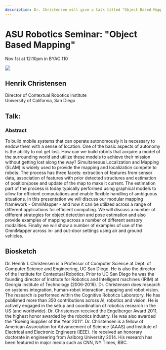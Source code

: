 ```yaml
---
description: Dr. Christensen will give a talk titled "Object Based Mapping" on Nov 1, 2016
---
```


# ASU Robotics Seminar: "Object Based Mapping"

Nov 1st at 12:10pm in BYAC 110

<div class="row">
<div class="col-sm-3">
<img class="img-responsive" src="{{site.base_path}}/assets/images/henrik.jpg">
</div>
<div class="col-sm-9">
<h2>Henrik Christensen</h2>
<p>
Director of Contextual Robotics Institute<br>
University of California, San Diego
</p>
</div>
</div>

## Talk:

### Abstract

To build mobile systems that can operate autonomously it is necessary to endow them with a sense of location. One of the basic aspects of autonomy is the ability to not get lost. How can we build robots that acquire a model of the surrounding world and utilize these models to achieve their mission without getting lost along the way? Simultaneous Localization and Mapping (SLAM) is widely used to provide the mapping and localization compete to robots. The process has three facets: extraction of features from sensor data, association of features with prior detected structures and estimation of position/pose and update of the map to make it current. The estimation part of the process is today typically performed using graphical models to allow for efficient computations and enable flexible handling of ambiguous situations. In this presentation we will discuss our modular mapping framework - OmniMapper - and how it can be utilized across a range of different applications for efficient computing. We will discuss a number of different strategies for object detection and pose estimation and also provide examples of mapping across a number of different sensory modalities. Finally we will show a number of examples of use of the OmniMapper across in- and out-door settings using air and ground vehicles.

## Biosketch

Dr. Henrik I. Christensen is a Professor of Computer Science at Dept. of Computer Science and Engineering, UC San Diego. He is also the director of the Institute for Contextual Robotics. Prior to UC San Diego he was the founding director of Institute for Robotics and Intelligent machines (IRIM) at Georgia Institute of Technology (2006-2016).
Dr. Christensen does research on systems integration, human-robot interaction, mapping and robot vision. The research is performed within the Cognitive Robotics Laboratory. He has published more than 350 contributions across AI, robotics and vision.  He is actively engaged in the setup and coordination of robotics research in the US (and worldwide). Dr. Christensen received the Engelberger Award 2011, the highest honor awarded by the robotics industry. He was also awarded the "Boeing Supplier of the Year 2011". Dr. Christensen is a fellow of American Association for Advancement of Science (AAAS) and Institute of Electrical and Electronic Engineers (IEEE). He received an honorary doctorate in engineering from Aalborg University 2014. His research has been featured in major media such as CNN, NY Times, BBC.
